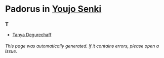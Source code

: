# Padorus in [Youjo Senki](https://myanimelist.net/manga/98436/Youjo_Senki)

### T
* [Tanya Degurechaff](https://github.com/shadow578/Project-Padoru/blob/master/table-of-contents/characters/TanyaDegurechaff.md)

###### This page was automatically generated. If it contains errors, please open a Issue.
